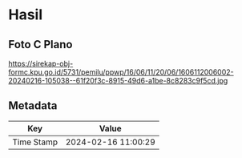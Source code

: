 # Hasil

## Foto C Plano

https://sirekap-obj-formc.kpu.go.id/5731/pemilu/ppwp/16/06/11/20/06/1606112006002-20240216-105038--61f20f3c-8915-49d6-a1be-8c8283c9f5cd.jpg


## Metadata

| Key        | Value               |
| ---------- | ------------------- |
| Time Stamp | 2024-02-16 11:00:29 |



